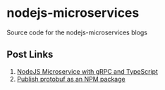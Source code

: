 # nodejs-microservices

Source code for the nodejs-microservices blogs

## Post Links

1. [NodeJS Microservice with gRPC and TypeScript](https://rsbh.dev/blogs/grpc-with-nodejs-typescript)
2. [Publish protobuf as an NPM package](https://rsbh.dev/blogs/publish-protobuf-typescript-to-npm)
